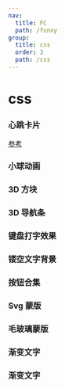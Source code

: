 ```yaml
---
nav:
  title: FC
  path: /funny
group:
  title: css
  order: 3
  path: /css
---
```


# css


### 心跳卡片

<a href="https://codepen.io/gayane-gasparyan/pen/jOmaBQK">参考</a>
<code src="./demos/HeartBeat/index.tsx" ></code>

### 小球动画

<code src="./demos/demo10/index.tsx" ></code>

### 3D 方块

<code src="./demos/demo9/index.tsx" ></code>

### 3D 导航条

<code src="./demos/demo8/index.tsx" ></code>

### 键盘打字效果

<code src="./demos/demo7/index.tsx" ></code>

### 镂空文字背景

<code src="./demos/demo1/index.tsx" ></code>

### 按钮合集

<code src="./demos/demo2/index.tsx" ></code>

### Svg 蒙版

<code src="./demos/demo3/index.tsx" ></code>

### 毛玻璃蒙版

<code src="./demos/demo4/index.tsx" ></code>

### 渐变文字

<code src="./demos/demo5/index.tsx" ></code>

### 渐变文字

<code src="./demos/demo6/index.tsx" ></code>
